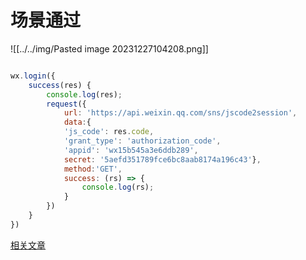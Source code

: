 # 场景通过

![[../../img/Pasted image 20231227104208.png]]

~~~js

wx.login({
	success(res) {
		console.log(res);
		request({
			url: 'https://api.weixin.qq.com/sns/jscode2session',
			data:{
			'js_code': res.code, 
			'grant_type': 'authorization_code', 
			'appid': 'wx15b545a3e6ddb289', 
			secret: '5aefd351789fce6bc8aab8174a196c43'},
			method:'GET',
			success: (rs) => {
				console.log(rs);
			}
		})
	}
})
~~~

[相关文章](https://developers.weixin.qq.com/miniprogram/dev/OpenApiDoc/user-login/code2Session.html)

